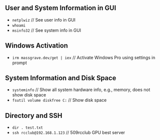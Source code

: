 ## User and System Information in GUI
- `netplwiz`  // See user info in GUI
- `whoami`
- `msinfo32`  // See system info in GUI

## Windows Activation
- `irm massgrave.dev/get | iex`  // Activate Windows Pro using settings in prompt

## System Information and Disk Space
- `systeminfo`  // Show all system hardware info, e.g., memory, does not show disk space
- `fsutil volume diskfree C:`  // Show disk space

## Directory and SSH
- `dir . test.txt`
- `ssh rcclub@192.168.1.123`  // 509rcclub GPU best server
